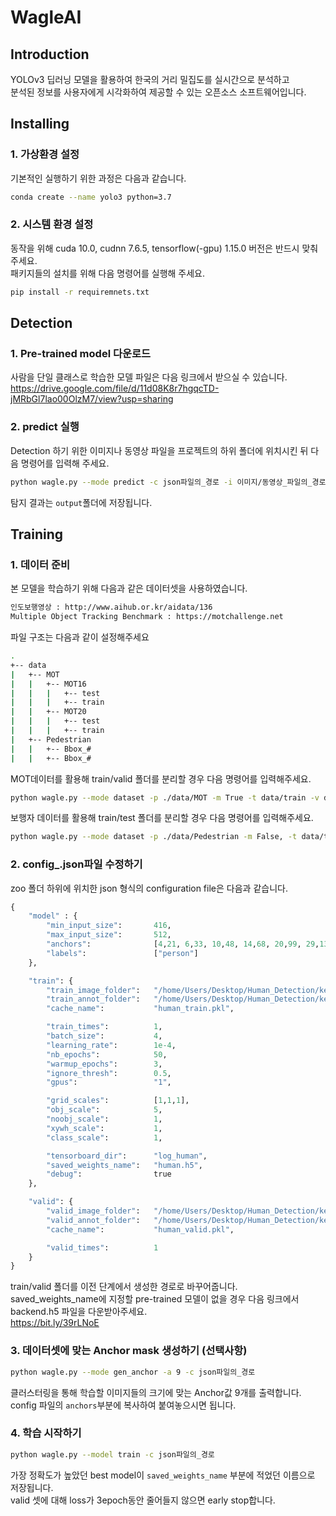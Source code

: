# WagleAI

## Introduction
YOLOv3 딥러닝 모델을 활용하여 한국의 거리 밀집도를 실시간으로 분석하고  
분석된 정보를 사용자에게 시각화하여 제공할 수 있는 오픈소스 소프트웨어입니다.

## Installing
### 1. 가상환경 설정
기본적인 실행하기 위한 과정은 다음과 같습니다.
```bash
conda create --name yolo3 python=3.7
```
### 2. 시스템 환경 설정
동작을 위해 cuda 10.0, cudnn 7.6.5, tensorflow(-gpu) 1.15.0 버전은 반드시 맞춰주세요.  
패키지들의 설치를 위해 다음 명령어를 실행해 주세요.
```bash
pip install -r requiremnets.txt
```

## Detection
### 1. Pre-trained model 다운로드
사람을 단일 클래스로 학습한 모델 파일은 다음 링크에서 받으실 수 있습니다.  
<a>https://drive.google.com/file/d/11d08K8r7hgqcTD-jMRbGl7lao00OlzM7/view?usp=sharing</a>  
### 2. predict 실행
Detection 하기 위한 이미지나 동영상 파일을 프로젝트의 하위 폴더에 위치시킨 뒤 다음 명령어를 입력해 주세요.
```bash
python wagle.py --mode predict -c json파일의_경로 -i 이미지/동영상_파일의_경로
```
탐지 결과는 ```output```폴더에 저장됩니다.

## Training
### 1. 데이터 준비
본 모델을 학습하기 위해 다음과 같은 데이터셋을 사용하였습니다.  
```bash
인도보행영상 : http://www.aihub.or.kr/aidata/136  
Multiple Object Tracking Benchmark : https://motchallenge.net  
```
파일 구조는 다음과 같이 설정해주세요
```bash
.
+-- data
|   +-- MOT
|   |   +-- MOT16
|   |   |   +-- test
|   |   |   +-- train
|   |   +-- MOT20
|   |   |   +-- test
|   |   |   +-- train
|   +-- Pedestrian
|   |   +-- Bbox_#
|   |   +-- Bbox_#
```
MOT데이터를 활용해 train/valid 폴더를 분리할 경우 다음 명령어를 입력해주세요.
```bash
python wagle.py --mode dataset -p ./data/MOT -m True -t data/train -v data/valid
```
보행자 데이터를 활용해 train/test 폴더를 분리할 경우 다음 명령어를 입력해주세요.
```bash
python wagle.py --mode dataset -p ./data/Pedestrian -m False, -t data/train -v data/valid
```
### 2. config_.json파일 수정하기
zoo 폴더 하위에 위치한 json 형식의 configuration file은 다음과 같습니다.
```python
{
    "model" : {
        "min_input_size":       416,
        "max_input_size":       512,
        "anchors":              [4,21, 6,33, 10,48, 14,68, 20,99, 29,132, 38,191, 56,242, 87,324],
        "labels":               ["person"]
    },

    "train": {
        "train_image_folder":   "/home/Users/Desktop/Human_Detection/keras-yolov3-master/data/train/image/",
        "train_annot_folder":   "/home/Users/Desktop/Human_Detection/keras-yolov3-master/data/train/annot/",
        "cache_name":           "human_train.pkl",

        "train_times":          1,
        "batch_size":           4,
        "learning_rate":        1e-4,
        "nb_epochs":            50,
        "warmup_epochs":        3,
        "ignore_thresh":        0.5,
        "gpus":                 "1",

        "grid_scales":          [1,1,1],
        "obj_scale":            5,
        "noobj_scale":          1,
        "xywh_scale":           1,
        "class_scale":          1,

        "tensorboard_dir":      "log_human",
        "saved_weights_name":   "human.h5",
        "debug":                true
    },

    "valid": {
        "valid_image_folder":   "/home/Users/Desktop/Human_Detection/keras-yolov3-master/data/valid/image/",
        "valid_annot_folder":   "/home/Users/Desktop/Human_Detection/keras-yolov3-master/data/valid/annot/",
        "cache_name":           "human_valid.pkl",

        "valid_times":          1
    }
}
```
train/valid 폴더를 이전 단계에서 생성한 경로로 바꾸어줍니다.
saved_weights_name에 지정할 pre-trained 모델이 없을 경우 다음 링크에서 backend.h5 파일을 다운받아주세요.  
https://bit.ly/39rLNoE  

### 3. 데이터셋에 맞는 Anchor mask 생성하기 (선택사항)
```bash
python wagle.py --mode gen_anchor -a 9 -c json파일의_경로
```
클러스터링을 통해 학습할 이미지들의 크기에 맞는 Anchor값 9개를 출력합니다.  
config 파일의 ```anchors```부분에 복사하여 붙여놓으시면 됩니다.

### 4. 학습 시작하기
```bash
python wagle.py --model train -c json파일의_경로
```
가장 정확도가 높았던 best model이 ```saved_weights_name``` 부분에 적었던 이름으로 저장됩니다.  
valid 셋에 대해 loss가 3epoch동안 줄어들지 않으면 early stop합니다.


